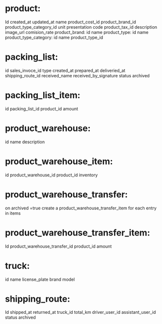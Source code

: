 # product:
Id
created_at
updated_at
name
product_cost_id
product_brand_id
product_type_category_id
unit
presentation
code
product_tax_id
description
image_url
comision_rate
product_brand:
id
name
product_type:
id
name
product_type_category:
id
name
product_type_id


# packing_list:
id
sales_invoce_id
type
created_at
prepared_at
deliveried_at
shipping_route_id
received_name
received_by_signature
status
archived

# packing_list_item:
id
packing_list_id
product_id
amount


# product_warehouse:
id
name
description

# product_warehouse_item:
id
product_warehouse_id
product_id
inventory

# product_warehouse_transfer:
on archived =true
create a product_warehouse_transfer_item for each entry in items


# product_warehouse_transfer_item:
Id
product_warehouse_transfer_id
product_id
amount

# truck:
id
name
license_plate
brand
model

# shipping_route:
Id
shipped_at
returned_at
truck_id
total_km
driver_user_id
assistant_user_id
status
archived 